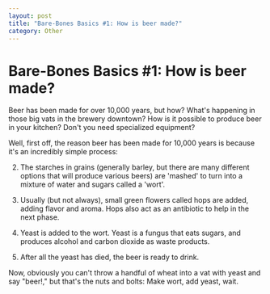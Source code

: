```yaml
---
layout: post
title: "Bare-Bones Basics #1: How is beer made?"
category: Other
---
```


Bare-Bones Basics #1: How is beer made?
=======================================

Beer has been made for over 10,000 years, but how? What's happening in those big vats in the brewery downtown? How is it possible to produce beer in your kitchen? Don't you need specialized equipment?

Well, first off, the reason beer has been made for 10,000 years is because it's an incredibly simple process:

2.  The starches in grains (generally barley, but there are many different options that will produce various beers) are 'mashed' to turn into a mixture of water and sugars called a 'wort'.

4.  Usually (but not always), small green flowers called hops are added, adding flavor and aroma. Hops also act as an antibiotic to help in the next phase.

6.  Yeast is added to the wort. Yeast is a fungus that eats sugars, and produces alcohol and carbon dioxide as waste products.

8.  After all the yeast has died, the beer is ready to drink.

Now, obviously you can't throw a handful of wheat into a vat with yeast and say "beer!," but that's the nuts and bolts: Make wort, add yeast, wait.